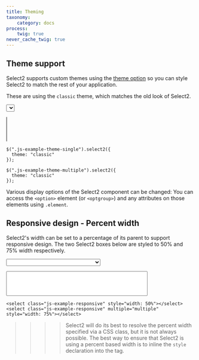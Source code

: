 ```yaml
---
title: Theming
taxonomy:
    category: docs
process:
    twig: true
never_cache_twig: true
---
```


## Theme support

  <p>
    Select2 supports custom themes using the
    <a href="options.html#theme">theme option</a>
    so you can style Select2 to match the rest of your application.
  </p>

  <p>
    These are using the <code>classic</code> theme, which matches the old
    look of Select2.
  </p>

  <div class="s2-example">
    <p>
      <select class="js-example-theme-single js-states form-control">
      </select>
    </p>
    <p>
      <select class="js-example-theme-multiple js-states form-control" multiple="multiple"></select>
    </p>
  </div>

```
$(".js-example-theme-single").select2({
  theme: "classic"
});

$(".js-example-theme-multiple").select2({
  theme: "classic"
});
```

Various display options of the Select2 component can be changed:
You can access the <code>&lt;option&gt;</code> element
(or <code>&lt;optgroup&gt;</code>) and any attributes on those elements
using <code>.element</code>.

## Responsive design - Percent width

Select2's width can be set to a percentage of its parent to support
responsive design. The two Select2 boxes below are styled to 50% and 75%
width respectively.

<div class="s2-example">
  <p>
    <select class="js-example-responsive js-states" style="width: 50%"></select>
  </p>
  <p>
    <select class="js-example-responsive js-states" multiple="multiple" style="width: 75%"></select>
  </p>
</div>

```
<select class="js-example-responsive" style="width: 50%"></select>
<select class="js-example-responsive" multiple="multiple" style="width: 75%"></select>
```

>>>> Select2 will do its best to resolve the percent width specified via a CSS class, but it is not always possible. The best way to ensure that Select2 is using a percent based width is to inline the `style` declaration into the tag.
